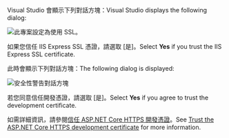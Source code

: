 
<span data-ttu-id="20710-101">Visual Studio 會顯示下列對話方塊：</span><span class="sxs-lookup"><span data-stu-id="20710-101">Visual Studio displays the following dialog:</span></span>

![此專案設定為使用 SSL。](~/getting-started/_static/trustCert.png)

<span data-ttu-id="20710-105">如果您信任 IIS Express SSL 憑證，請選取 [是]。</span><span class="sxs-lookup"><span data-stu-id="20710-105">Select **Yes** if you trust the IIS Express SSL certificate.</span></span>

<span data-ttu-id="20710-106">此時會顯示下列對話方塊：</span><span class="sxs-lookup"><span data-stu-id="20710-106">The following dialog is displayed:</span></span>

![安全性警告對話方塊](~/getting-started/_static/cert.png)

<span data-ttu-id="20710-108">若您同意信任開發憑證，請選取 [是]。</span><span class="sxs-lookup"><span data-stu-id="20710-108">Select **Yes** if you agree to trust the development certificate.</span></span>

<span data-ttu-id="20710-109">如需詳細資訊，請參閱[信任 ASP.NET Core HTTPS 開發憑證](xref:security/enforcing-ssl#trust-the-aspnet-core-https-development-certificate-on-windows-and-macos)。</span><span class="sxs-lookup"><span data-stu-id="20710-109">See [Trust the ASP.NET Core HTTPS development certificate](xref:security/enforcing-ssl#trust-the-aspnet-core-https-development-certificate-on-windows-and-macos) for more information.</span></span>